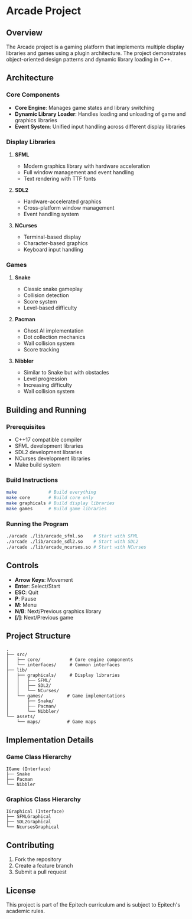 # Arcade Project

## Overview
The Arcade project is a gaming platform that implements multiple display libraries and games using a plugin architecture. The project demonstrates object-oriented design patterns and dynamic library loading in C++.

## Architecture

### Core Components
- **Core Engine**: Manages game states and library switching
- **Dynamic Library Loader**: Handles loading and unloading of game and graphics libraries
- **Event System**: Unified input handling across different display libraries

### Display Libraries
1. **SFML**
   - Modern graphics library with hardware acceleration
   - Full window management and event handling
   - Text rendering with TTF fonts

2. **SDL2**
   - Hardware-accelerated graphics
   - Cross-platform window management
   - Event handling system

3. **NCurses**
   - Terminal-based display
   - Character-based graphics
   - Keyboard input handling

### Games
1. **Snake**
   - Classic snake gameplay
   - Collision detection
   - Score system
   - Level-based difficulty

2. **Pacman**
   - Ghost AI implementation
   - Dot collection mechanics
   - Wall collision system
   - Score tracking

3. **Nibbler**
   - Similar to Snake but with obstacles
   - Level progression
   - Increasing difficulty
   - Wall collision system

## Building and Running

### Prerequisites
- C++17 compatible compiler
- SFML development libraries
- SDL2 development libraries
- NCurses development libraries
- Make build system

### Build Instructions
```bash
make            # Build everything
make core       # Build core only
make graphicals # Build display libraries
make games      # Build game libraries
```

### Running the Program
```bash
./arcade ./lib/arcade_sfml.so    # Start with SFML
./arcade ./lib/arcade_sdl2.so    # Start with SDL2
./arcade ./lib/arcade_ncurses.so # Start with NCurses
```

## Controls
- **Arrow Keys**: Movement
- **Enter**: Select/Start
- **ESC**: Quit
- **P**: Pause
- **M**: Menu
- **N/B**: Next/Previous graphics library
- **[/]**: Next/Previous game

## Project Structure
```
.
├── src/
│   ├── core/           # Core engine components
│   └── interfaces/     # Common interfaces
├── lib/
│   ├── graphicals/     # Display libraries
│   │   ├── SFML/
│   │   ├── SDL2/
│   │   └── NCurses/
│   └── games/         # Game implementations
│       ├── Snake/
│       ├── Pacman/
│       └── Nibbler/
└── assets/
    └── maps/          # Game maps
```

## Implementation Details

### Game Class Hierarchy
```
IGame (Interface)
├── Snake
├── Pacman
└── Nibbler
```

### Graphics Class Hierarchy
```
IGraphical (Interface)
├── SFMLGraphical
├── SDL2Graphical
└── NcursesGraphical
```

## Contributing
1. Fork the repository
2. Create a feature branch
3. Submit a pull request

## License
This project is part of the Epitech curriculum and is subject to Epitech's academic rules.